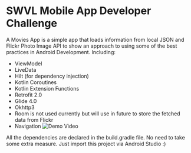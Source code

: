 # SWVL Mobile App Developer Challenge


A Movies App is a simple app that loads information from local JSON and Flickr Photo Image API to show an approach to using some of the best practices in Android Development. 
Including:  
 * ViewModel
 * LiveData
 * Hilt (for dependency injection)
 * Kotlin Coroutines
 * Kotlin Extension Functions
 * Retrofit 2.0
 * Glide 4.0
 * Okhttp3
 * Room is not used currently but will use in future to store the fetched data from Flickr
 * Navigation
![Demo Video](https://github.com/CHRehan/Movies-App/blob/master/demo%20video.gif)
 
All the dependencies are declared in the build.gradle file. No need to take some extra measure. 
Just import this project via Android Studio :)
 
